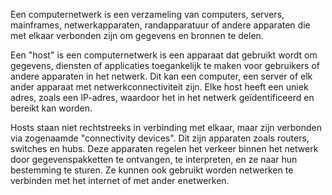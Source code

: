 Een computernetwerk is een verzameling van computers, servers, mainframes, netwerkapparaten, randapparatuur of andere apparaten die met elkaar verbonden zijn om gegevens en bronnen te delen.

Een "host" is een computernetwerk is een apparaat dat gebruikt wordt om gegevens, diensten of applicaties toegankelijk te maken voor gebruikers of andere apparaten in het netwerk. Dit kan een computer, een server of elk ander apparaat met netwerkconnectiviteit zijn. Elke host heeft een uniek adres, zoals een IP-adres, waardoor het in het netwerk geïdentificeerd en bereikt kan worden.

Hosts staan niet rechtstreeks in verbinding met elkaar, maar zijn verbonden via zogenaamde "connectivity devices". Dit zijn apparaten zoals routers, switches en hubs. Deze apparaten regelen het verkeer binnen het netwerk door gegevenspakketten te ontvangen, te interpreten, en ze naar hun bestemming te sturen. Ze kunnen ook gebruikt worden netwerken te verbinden met het internet of met ander enetwerken.